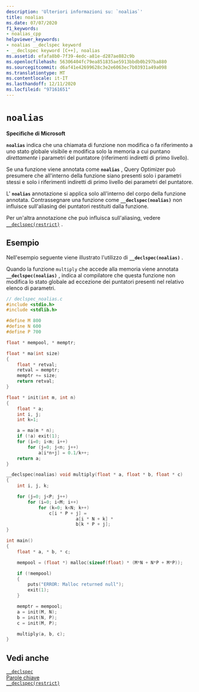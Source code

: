 ```yaml
---
description: 'Ulteriori informazioni su: `noalias`'
title: noalias
ms.date: 07/07/2020
f1_keywords:
- noalias_cpp
helpviewer_keywords:
- noalias __declspec keyword
- __declspec keyword [C++], noalias
ms.assetid: efafa8b0-7f39-4edc-a81e-d287ae882c9b
ms.openlocfilehash: 56306404fc79ea851835ae5913bbdb0b297ba880
ms.sourcegitcommit: d6af41e42699628c3e2e6063ec7b03931a49a098
ms.translationtype: MT
ms.contentlocale: it-IT
ms.lasthandoff: 12/11/2020
ms.locfileid: "97161651"
---
```

# `noalias`

**Specifiche di Microsoft**

**`noalias`** indica che una chiamata di funzione non modifica o fa riferimento a uno stato globale visibile e modifica solo la memoria a cui puntano *direttamente* i parametri del puntatore (riferimenti indiretti di primo livello).

Se una funzione viene annotata come **`noalias`** , Query Optimizer può presumere che all'interno della funzione siano presenti solo i parametri stessi e solo i riferimenti indiretti di primo livello dei parametri del puntatore.

L' **`noalias`** annotazione si applica solo all'interno del corpo della funzione annotata. Contrassegnare una funzione come **`__declspec(noalias)`** non influisce sull'aliasing dei puntatori restituiti dalla funzione.

Per un'altra annotazione che può influisca sull'aliasing, vedere [`__declspec(restrict)`](../cpp/restrict.md) .

## <a name="example"></a>Esempio

Nell'esempio seguente viene illustrato l'utilizzo di **`__declspec(noalias)`** .

Quando la funzione `multiply` che accede alla memoria viene annotata **`__declspec(noalias)`** , indica al compilatore che questa funzione non modifica lo stato globale ad eccezione dei puntatori presenti nel relativo elenco di parametri.

```C
// declspec_noalias.c
#include <stdio.h>
#include <stdlib.h>

#define M 800
#define N 600
#define P 700

float * mempool, * memptr;

float * ma(int size)
{
    float * retval;
    retval = memptr;
    memptr += size;
    return retval;
}

float * init(int m, int n)
{
    float * a;
    int i, j;
    int k=1;

    a = ma(m * n);
    if (!a) exit(1);
    for (i=0; i<m; i++)
        for (j=0; j<n; j++)
            a[i*n+j] = 0.1/k++;
    return a;
}

__declspec(noalias) void multiply(float * a, float * b, float * c)
{
    int i, j, k;

    for (j=0; j<P; j++)
        for (i=0; i<M; i++)
            for (k=0; k<N; k++)
                c[i * P + j] =
                          a[i * N + k] *
                          b[k * P + j];
}

int main()
{
    float * a, * b, * c;

    mempool = (float *) malloc(sizeof(float) * (M*N + N*P + M*P));

    if (!mempool)
    {
        puts("ERROR: Malloc returned null");
        exit(1);
    }

    memptr = mempool;
    a = init(M, N);
    b = init(N, P);
    c = init(M, P);

    multiply(a, b, c);
}
```

## <a name="see-also"></a>Vedi anche

[`__declspec`](../cpp/declspec.md)<br/>
[Parole chiave](../cpp/keywords-cpp.md)<br/>
[`__declspec(restrict)`](../cpp/restrict.md)
